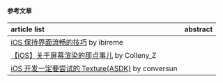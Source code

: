 #### 参考文章
article list | abstract
:-- | :--:
[iOS 保持界面流畅的技巧](https://blog.ibireme.com/2015/11/12/smooth_user_interfaces_for_ios/) by ibireme |
[【iOS】关于屏幕渲染的那点事儿](https://www.jianshu.com/p/1acc29294f05) by Colleny_Z |
[iOS 开发一定要尝试的 Texture(ASDK)](https://conversun.com/2018/01/29/iOS-ASDK/) by conversun |